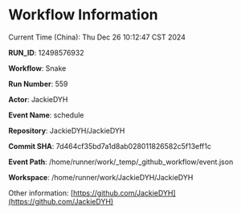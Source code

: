 # Workflow Information

Current Time (China): Thu Dec 26 10:12:47 CST 2024  

**RUN_ID**: 12498576932  

**Workflow**: Snake  

**Run Number**: 559  

**Actor**: JackieDYH  

**Event Name**: schedule  

**Repository**: JackieDYH/JackieDYH  

**Commit SHA**: 7d464cf35bd7a1d8ab028011826582c5f13eff1c  

**Event Path**: /home/runner/work/_temp/_github_workflow/event.json  

**Workspace**: /home/runner/work/JackieDYH/JackieDYH  

Other information: [https://github.com/JackieDYH](https://github.com/JackieDYH)
